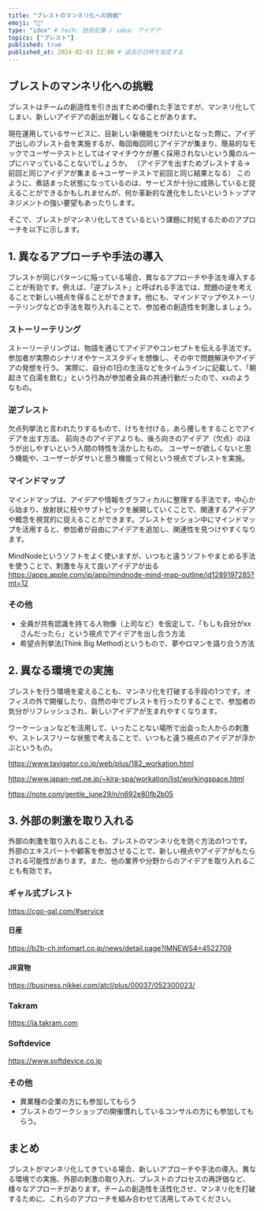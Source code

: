 ```yaml
---
title: "ブレストのマンネリ化への挑戦"
emoji: "💨"
type: "idea" # tech: 技術記事 / idea: アイデア
topics: ["ブレスト"]
published: true
published_at: 2024-02-03 22:00 # 過去の日時を指定する
---
```


## ブレストのマンネリ化への挑戦

ブレストはチームの創造性を引き出すための優れた手法ですが、マンネリ化してしまい、新しいアイデアの創出が難しくなることがあります。

現在運用しているサービスに、目新しい新機能をつけたいとなった際に、アイデア出しのブレスト会を実施するが、毎回毎回同じアイデアが集まり、簡易的なモックでユーザーテストとしてはイマイチウケが悪く採用されないという魔のループにハマっていることないでしょうか。
（アイデアを出すためブレストする→前回と同じアイデアが集まる→ユーザーテストで前回と同じ結果となる）
このように、煮詰まった状態になっているのは、サービスが十分に成熟していると捉えることができるかもしれませんが、何か革新的な進化をしたいというトップマネジメントの強い要望もあったりします。

そこで、ブレストがマンネリ化してきているという課題に対処するためのアプローチを以下に示します。

## 1. 異なるアプローチや手法の導入

ブレストが同じパターンに陥っている場合、異なるアプローチや手法を導入することが有効です。例えば、「逆ブレスト」と呼ばれる手法では、問題の逆を考えることで新しい視点を得ることができます。他にも、マインドマップやストーリーテリングなどの手法を取り入れることで、参加者の創造性を刺激しましょう。

### ストーリーテリング

ストーリーテリングは、物語を通じてアイデアやコンセプトを伝える手法です。
参加者が実際のシナリオやケーススタディを想像し、その中で問題解決やアイデアの発想を行う。
実際に、自分の1日の生活などをタイムラインに記載して、「朝起きて白湯を飲む」という行為が参加者全員の共通行動だったので、xxのようなもの。

### 逆ブレスト
欠点列挙法と言われたりするもので、けちを付ける，あら捜しをすることでアイデアを出す方法。
前向きのアイデアよりも、後ろ向きのアイデア（欠点）のほうが出しやすいという人間の特性を活かしたもの。
ユーザーが欲しくないと思う機能や、ユーザーがダサいと思う機能って何という視点でブレストを実施。

### マインドマップ
マインドマップは、アイデアや情報をグラフィカルに整理する手法です。中心から始まり、放射状に枝やサブトピックを展開していくことで、関連するアイデアや概念を視覚的に捉えることができます。ブレストセッション中にマインドマップを活用すると、参加者が自由にアイデアを追加し、関連性を見つけやすくなります。

MindNodeというソフトをよく使いますが、いつもと違うソフトやまとめる手法を使うことで、刺激を与えて良いアイデアが出る
https://apps.apple.com/jp/app/mindnode-mind-map-outline/id1289197285?mt=12

### その他
- 全員が共有認識を持てる人物像（上司など）を仮定して、「もしも自分がxxさんだったら」という視点でアイデアを出し合う方法
- 希望点列挙法(Think Big Method)というもので、夢やロマンを語り合う方法




## 2. 異なる環境での実施

ブレストを行う環境を変えることも、マンネリ化を打破する手段の1つです。オフィスの外で開催したり、自然の中でブレストを行ったりすることで、参加者の気分がリフレッシュされ、新しいアイデアが生まれやすくなります。

ワーケーションなどを活用して、いったことない場所で出会った人からの刺激や、ストレスフリーな状態で考えることで、いつもと違う視点のアイデアが浮かぶというもの。

https://www.tavigator.co.jp/web/plus/182_workation.html

https://www.japan-net.ne.jp/~kira-spa/workation/list/workingspace.html

https://note.com/gentle_june29/n/n692e80fb2b05

## 3. 外部の刺激を取り入れる

外部の刺激を取り入れることも、ブレストのマンネリ化を防ぐ方法の1つです。外部のエキスパートや顧客を参加させることで、新しい視点やアイデアがもたらされる可能性があります。また、他の業界や分野からのアイデアを取り入れることも有効です。


### ギャル式ブレスト
https://cgo-gal.com/#service


#### 日産
https://b2b-ch.infomart.co.jp/news/detail.page?IMNEWS4=4522709

#### JR貨物
https://business.nikkei.com/atcl/plus/00037/052300023/

### Takram
https://ja.takram.com

### Softdevice
https://www.softdevice.co.jp

### その他
- 異業種の企業の方にも参加してもらう
- ブレストのワークショップの開催慣れしているコンサルの方にも参加してもらう。

## まとめ

ブレストがマンネリ化してきている場合、新しいアプローチや手法の導入、異なる環境での実施、外部の刺激の取り入れ、ブレストのプロセスの再評価など、様々なアプローチがあります。チームの創造性を活性化させ、マンネリ化を打破するために、これらのアプローチを組み合わせて活用してみてください。
